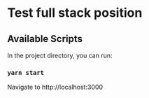 # Test full stack position

## Available Scripts

In the project directory, you can run:

### `yarn start`

Navigate to http://localhost:3000